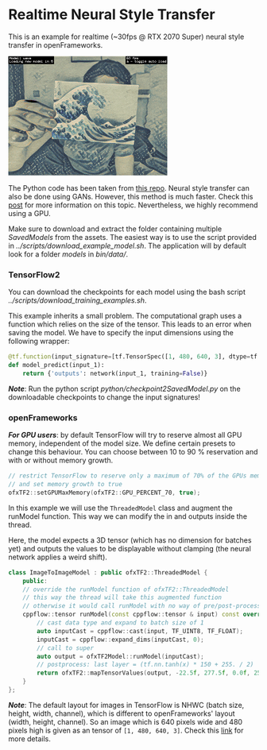 # Realtime Neural Style Transfer
This is an example for realtime (\~30fps @ RTX 2070 Super) neural style transfer in openFrameworks.

![GIF Style Transfer](../media/style_transfer.gif)

The Python code has been taken from [this repo](https://github.com/cryu854/FastStyle). Neural style transfer can also be done using GANs. However, this method is much faster. Check this [post](https://www.tensorflow.org/tutorials/generative/style_transfer?hl=en) for more information on this topic.
Nevertheless, we highly recommend using a GPU.

Make sure to download and extract the folder containing multiple _SavedModels_ from the assets. The easiest way is to use the script provided in _../scripts/download_example_model.sh_. The application will by default look for a folder _models_ in _bin/data/_.

### TensorFlow2 
You can download the checkpoints for each model using the bash script _../scripts/download_training_examples.sh_.

This example inherits a small problem. The computational graph uses a function which relies on the size of the tensor. This leads to an error when saving the model. We have to specify the input dimensions using the following wrapper:
```python
@tf.function(input_signature=[tf.TensorSpec([1, 480, 640, 3], dtype=tf.float32)])
def model_predict(input_1):
    return {'outputs': network(input_1, training=False)}
```
***Note***: Run the python script _python/checkpoint2SavedModel.py_ on the downloadable checkpoints to change the input signatures!

### openFrameworks
***For GPU users***: by default TensorFlow will try to reserve almost all GPU memory, independent of the model size. We define certain presets to change this behaviour. You can choose between 10 to 90 % reservation and with or without memory growth.
```c++
// restrict TensorFlow to reserve only a maximum of 70% of the GPUs memory
// and set memory growth to true
ofxTF2::setGPUMaxMemory(ofxTF2::GPU_PERCENT_70, true);
```

In this example we will use the `ThreadedModel` class and augment the runModel function. This way we can modify the in and outputs inside the thread. 

Here, the model expects a 3D tensor (which has no dimension for batches yet) and outputs the values to be displayable without clamping (the neural network applies a weird shift).
```c++
class ImageToImageModel : public ofxTF2::ThreadedModel {
    public:
    // override the runModel function of ofxTF2::ThreadedModel
    // this way the thread will take this augmented function 
    // otherwise it would call runModel with no way of pre/post-processing
    cppflow::tensor runModel(const cppflow::tensor & input) const override {
        // cast data type and expand to batch size of 1
        auto inputCast = cppflow::cast(input, TF_UINT8, TF_FLOAT);
        inputCast = cppflow::expand_dims(inputCast, 0);
        // call to super 
        auto output = ofxTF2Model::runModel(inputCast);
        // postprocess: last layer = (tf.nn.tanh(x) * 150 + 255. / 2)
        return ofxTF2::mapTensorValues(output, -22.5f, 277.5f, 0.0f, 255.0f);
    }
};
```
***Note***: The default layout for images in TensorFlow is NHWC (batch size, height, width, channel), which is different to openFrameworks' layout (width, height, channel). So an image which is 640 pixels wide and 480 pixels high is given as an tensor of `[1, 480, 640, 3]`.
Check this [link](https://oneapi-src.github.io/oneDNN/understanding_memory_formats.html) for more details.
